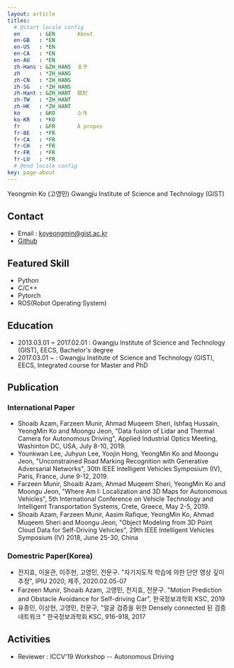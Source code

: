 ```yaml
---
layout: article
titles:
  # @start locale config
  en      : &EN       About
  en-GB   : *EN
  en-US   : *EN
  en-CA   : *EN
  en-AU   : *EN
  zh-Hans : &ZH_HANS  关于
  zh      : *ZH_HANS
  zh-CN   : *ZH_HANS
  zh-SG   : *ZH_HANS
  zh-Hant : &ZH_HANT  關於
  zh-TW   : *ZH_HANT
  zh-HK   : *ZH_HANT
  ko      : &KO       소개
  ko-KR   : *KO
  fr      : &FR       À propos
  fr-BE   : *FR
  fr-CA   : *FR
  fr-CH   : *FR
  fr-FR   : *FR
  fr-LU   : *FR
  # @end locale config
key: page-about
---
```


Yeongmin Ko (고영민)
Gwangju Institute of Science and Technology (GIST)

## Contact

- Email : koyeongmin@gist.ac.kr
- [Github](https://github.com/koyeongmin)

## Featured Skill

- Python
- C/C++
- Pytorch
- ROS(Robot Operating System)

## Education

- 2013.03.01 ~ 2017.02.01 : Gwangju Institute of Science and Technology (GIST), EECS, Bachelor's degree
- 2017.03.01 ~  : Gwangju Institute of Science and Technology (GIST), EECS, Integrated course for Master and PhD

## Publication

### International Paper

- Shoaib Azam, Farzeen Munir, Ahmad Muqeem Sheri, Ishfaq Hussain, YeongMin Ko and Moongu Jeon, "Data fusion of Lidar and Thermal Camera for Autonomous Driving",  Applied Industrial Optics Meeting,  Washinton DC, USA,  July 8-10, 2019.
- Younkwan Lee,  Juhyun Lee, Yoojin Hong,  YeongMin Ko and Moongu Jeon, "Unconstrained Road Marking Recognition with Generative Adversarial Networks",  30th IEEE Intelligent Vehicles Symposium (IV), Paris, France, June 9-12, 2019.
- Farzeen Munir, Shoaib Azam, Ahmad Muqeem Sheri, YeongMin Ko and Moongu Jeon, "Where Am I: Localization and 3D Maps for Autonomous Vehicles", 5th International Conference on Vehicle Technology and Intelligent Transportation Systems,  Crete, Greece, May 2-5, 2019.
- Shoaib Azam, Farzeen Munir, Aasim Raﬁque, YeongMin Ko, Ahmad Muqeem Sheri and Moongu Jeon, "Object Modeling from 3D Point Cloud Data for Self-Driving Vehicles", 29th IEEE Intelligent Vehicles Symposium (IV) 2018, June 25-30, China

### Domestric Paper(Korea)

- 전지효, 이윤관, 이주현, 고영민, 전문구. "자기지도적 학습에 의한 단안 영상 깊이 추정", IPIU 2020, 제주, 2020.02.05-07
- Farzeen Munir, Shoaib Azam, 고영민, 전지효, 전문구. "Motion Prediction and Obstacle Avoidance for Self-driving Car", 한국정보과학회 KSC, 2019
- 유종민, 이상현, 고영민, 전문구, "얼굴 검증을 위한 Densely connected 된 검증 네트워크 " 한국정보과학회 KSC, 916-918, 2017

## Activities
- Reviewer : ICCV'19 Workshop -- Autonomous Driving




